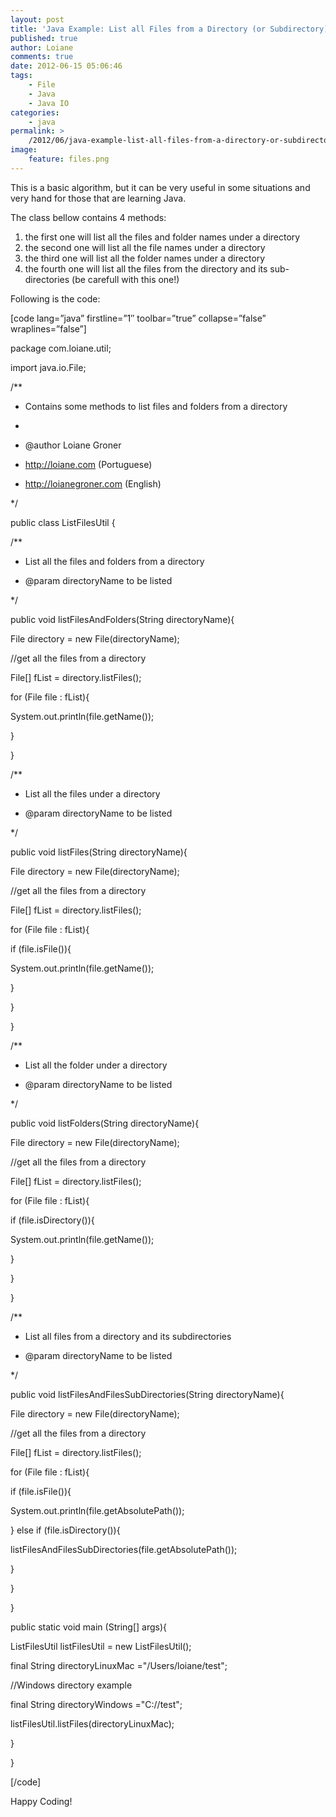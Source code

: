 ```yaml
---
layout: post
title: 'Java Example: List all Files from a Directory (or Subdirectory)'
published: true
author: Loiane
comments: true
date: 2012-06-15 05:06:46
tags:
    - File
    - Java
    - Java IO
categories:
    - java
permalink: >
    /2012/06/java-example-list-all-files-from-a-directory-or-subdirectory
image:
    feature: files.png
---
```

This is a basic algorithm, but it can be very useful in some situations and very hand for those that are learning Java.


  


The class bellow contains 4 methods:

  1. the first one will list all the files and folder names under a directory
  2. the second one will list all the file names under a directory
  3. the third one will list all the folder names under a directory
  4. the fourth one will list all the files from the directory and its sub-directories (be carefull with this one!)

Following is the code:

[code lang=&#8221;java&#8221; firstline=&#8221;1&#8243; toolbar=&#8221;true&#8221; collapse=&#8221;false&#8221; wraplines=&#8221;false&#8221;]
  
package com.loiane.util;

import java.io.File;

/**
   
* Contains some methods to list files and folders from a directory
   
*
   
* @author Loiane Groner
   
* http://loiane.com (Portuguese)
   
* http://loianegroner.com (English)
   
*/
  
public class ListFilesUtil {

/**
	   
* List all the files and folders from a directory
	   
* @param directoryName to be listed
	   
*/
	  
public void listFilesAndFolders(String directoryName){

File directory = new File(directoryName);

//get all the files from a directory
		  
File[] fList = directory.listFiles();

for (File file : fList){
			  
System.out.println(file.getName());
		  
}
	  
}

/**
	   
* List all the files under a directory
	   
* @param directoryName to be listed
	   
*/
	  
public void listFiles(String directoryName){

File directory = new File(directoryName);

//get all the files from a directory
		  
File[] fList = directory.listFiles();

for (File file : fList){
			  
if (file.isFile()){
				  
System.out.println(file.getName());
			  
}
		  
}
	  
}

/**
	   
* List all the folder under a directory
	   
* @param directoryName to be listed
	   
*/
	  
public void listFolders(String directoryName){

File directory = new File(directoryName);

//get all the files from a directory
		  
File[] fList = directory.listFiles();

for (File file : fList){
			  
if (file.isDirectory()){
				  
System.out.println(file.getName());
			  
}
		  
}
	  
}

/**
	   
* List all files from a directory and its subdirectories
	   
* @param directoryName to be listed
	   
*/
	  
public void listFilesAndFilesSubDirectories(String directoryName){

File directory = new File(directoryName);

//get all the files from a directory
		  
File[] fList = directory.listFiles();

for (File file : fList){
			  
if (file.isFile()){
				  
System.out.println(file.getAbsolutePath());
			  
} else if (file.isDirectory()){
				  
listFilesAndFilesSubDirectories(file.getAbsolutePath());
			  
}
		  
}
	  
}

public static void main (String[] args){

ListFilesUtil listFilesUtil = new ListFilesUtil();

final String directoryLinuxMac ="/Users/loiane/test";

//Windows directory example
		  
final String directoryWindows ="C://test";

listFilesUtil.listFiles(directoryLinuxMac);
	  
}
  
}
  
[/code]

Happy Coding! 